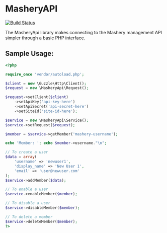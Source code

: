 MasheryAPI
==================

[![Build Status](https://secure.travis-ci.org/enygma/MasheryApi.png?branch=master)](http://travis-ci.org/enygma/MasheryApi)

The MasheryApi library makes connecting to the Mashery management API simpler
through a basic PHP interface.

## Sample Usage:

```php
<?php

require_once 'vendor/autoload.php';

$client = new \Guzzle\Http\Client();
$request = new \MasheryApi\Request();

$request->setClient($client)
	->setApiKey('api-key-here')
	->setApiSecret('api-secret-here')
	->setSiteId('site-id-here');

$service = new \MasheryApi\Service();
$service->setRequest($request);

$member = $service->getMember('mashery-username');

echo 'Member: '; echo $member->username."\n";

// To create a user
$data = array(
	'username' => 'newuser1',
	'display_name' => 'New User 1',
	'email' => 'user@newuser.com'
);
$service->addMember($data);

// To enable a user
$service->enableMember($member);

// To disable a user
$service->disableMember($member);

// To delete a member
$service->deleteMember($member);
?>
```
